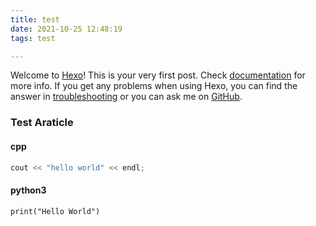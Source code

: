 ```yaml
---
title: test
date: 2021-10-25 12:48:19
tags: test

---
```


Welcome to [Hexo](https://hexo.io/)! This is your very first post. Check [documentation](https://hexo.io/docs/) for more info. If you get any problems when using Hexo, you can find the answer in [troubleshooting](https://hexo.io/docs/troubleshooting.html) or you can ask me on [GitHub](https://github.com/hexojs/hexo/issues).

### Test Araticle



#### cpp

```cpp
cout << "hello world" << endl;
```
#### python3

```python3
print("Hello World")
```

